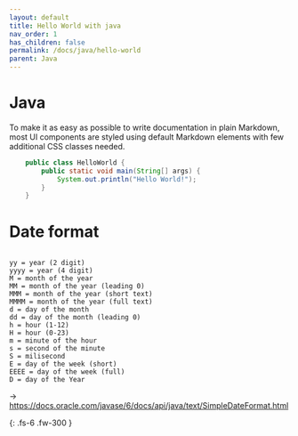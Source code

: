 ```yaml
---
layout: default
title: Hello World with java
nav_order: 1
has_children: false
permalink: /docs/java/hello-world
parent: Java
---
```


# Java

To make it as easy as possible to write documentation in plain Markdown, most UI components are styled using default Markdown elements with few additional CSS classes needed.

```java
    public class HelloWorld {
        public static void main(String[] args) {
            System.out.println("Hello World!");
        }
    }
```

# Date format

```Format

yy = year (2 digit)
yyyy = year (4 digit)
M = month of the year
MM = month of the year (leading 0)
MMM = month of the year (short text)
MMMM = month of the year (full text)
d = day of the month
dd = day of the month (leading 0)
h = hour (1-12)
H = hour (0-23)
m = minute of the hour
s = second of the minute
S = milisecond
E = day of the week (short)
EEEE = day of the week (full)
D = day of the Year

```
-> https://docs.oracle.com/javase/6/docs/api/java/text/SimpleDateFormat.html

{: .fs-6 .fw-300 }

